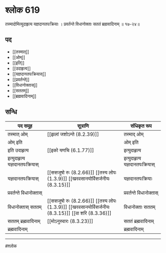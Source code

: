 # श्लोक 619

तस्मादोमित्युदाहृत्य यज्ञदानतपःक्रियाः ।
प्रवर्तन्ते विधानोक्ताः सततं ब्रह्मवादिनाम् ॥ १७-२४॥


## पद 

- [[तस्मात्]]
- [[ओम्]]
- [[इति]]
- [[उदाहृत्य]]
- [[यज्ञदानतपःक्रियास्]]
- [[प्रवर्तन्ते]]
- [[विधानोक्तास्]]
- [[सततम्]]
- [[ब्रह्मवादिनाम्]]

## सन्धि

| पद समूह | सूत्राणि | संधिकृत रूप |
| ----- | ----- | ----- |
| तस्मात् ओम् |  [[झलां जशोऽन्ते (8.2.39)]] | तस्माद् ओम् |
| ओम् इति |  | ओम् इति |
| इति उदाहृत्य |  [[इको यणचि (6.1.77)]] | इत्युदाहृत्य |
| इत्युदाहृत्य यज्ञदानतपःक्रियास् |  | इत्युदाहृत्य यज्ञदानतपःक्रियास् |
| यज्ञदानतपःक्रियास् |  [[ससजुषो रुः (8.2.66)]] [[तस्य लोपः (1.3.9)]] [[खरवसानयोर्विसर्जनीयः (8.3.15)]] | यज्ञदानतपःक्रियाः |
| प्रवर्तन्ते विधानोक्तास् |  | प्रवर्तन्ते विधानोक्तास् |
| विधानोक्तास् सततम् |  [[ससजुषो रुः (8.2.66)]] [[तस्य लोपः (1.3.9)]] [[खरवसानयोर्विसर्जनीयः (8.3.15)]] [[वा शरि (8.3.36)]] | विधानोक्ताः सततम् |
| सततम् ब्रह्मवादिनाम् |  [[मोऽनुस्वारः (8.3.23)]] | सततं ब्रह्मवादिनाम् |
| ब्रह्मवादिनाम् |  | ब्रह्मवादिनाम् |


---

#श्लोक